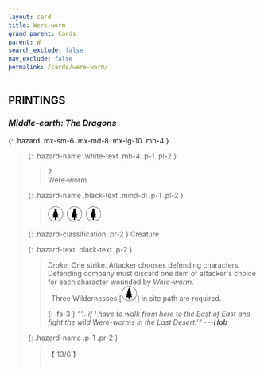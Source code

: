 ```yaml
---
layout: card
title: Were-worm
grand_parent: Cards
parent: W
search_exclude: false
nav_exclude: false
permalink: /cards/were-worm/
---
```


## PRINTINGS


### _Middle-earth: The Dragons_

{: .hazard .mx-sm-6 .mx-md-8 .mx-lg-10 .mb-4 }
> {: .hazard-name .white-text .mb-4 .p-1 .pl-2 }
> > <div class="hazard-mp">2</div>
> > <div class="card-name">Were-worm</div>
>
> {: .hazard-name .black-text .mind-di .p-1 .pl-2 }
> > ![](/assets/images/wilderness.svg)&ensp;![](/assets/images/wilderness.svg)&ensp;![](/assets/images/wilderness.svg)
>
> {: .hazard-classification .pr-2 }
> Creature
>
> {: .hazard-text .black-text .p-2 }
> > _Drake._ One strike. Attacker chooses defending characters. Defending company must discard one item of attacker's choice for each character wounded by _Were-worm._ <br>&ensp;Three Wildernesses <nobr>[<img src="/assets/images/wilderness.svg">]</nobr> in site path are required. 
> > 
> > {: .fs-3 } 
> > _“‘...if I have to walk from here to the East of East and fight the wild Were-worms in the Last Desert.’”_ ***---&#65279;Hob*** 
>
> {: .hazard-name .p-1 .pr-2 }
> > <div class="card-shield">【 13/6 】</div>
> > <div class="card-corruption">&nbsp;</div>
